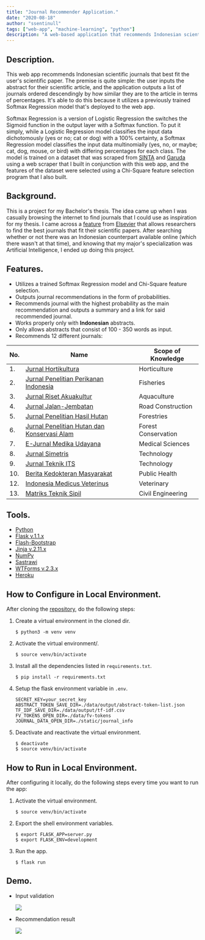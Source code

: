 ```yaml
---
title: "Journal Recommender Application."
date: "2020-08-18"
author: "ssentinull"
tags: ["web-app", "machine-learning", "python"]
description: "A web-based application that recommends Indonesian scientific journals."
---
```


## Description.

This web app recommends Indonesian scientific journals that best fit the user's scientific paper. The premise is quite simple: the user inputs the abstract for their scientific article, and the application outputs a list of journals ordered descendingly by how similar they are to the article in terms of percentages. It's able to do this because it utilizes a previously trained Softmax Regression model that's deployed to the web app.

Softmax Regression is a version of Logistic Regression the switches the Sigmoid function in the output layer with a Softmax function. To put it simply, while a Logistic Regression model classifies the input data dichotomously (yes or no; cat or dog) with a 100% certainty, a Softmax Regression model classifies the input data multinomially (yes, no, or maybe; cat, dog, mouse, or bird) with differing percentages for each class. The model is trained on a dataset that was scraped from [SINTA](https://sinta.ristekbrin.go.id/) and [Garuda](https://garuda.ristekbrin.go.id/journal) using a web scraper that I built in conjunction with this web app, and the features of the dataset were selected using a Chi-Square feature selection program that I also built.

## Background.

This is a project for my Bachelor's thesis. The idea came up when I was casually browsing the internet to find journals that I could use as inspiration for my thesis. I came across a [feature](https://journalfinder.elsevier.com/) from [Elsevier](https://www.elsevier.com/en-xs) that allows researchers to find the best journals that fit their scientific papers. After searching whether or not there was an Indonesian counterpart available online (which there wasn't at that time), and knowing that my major's specialization was Artificial Intelligence, I ended up doing this project.

## Features.

- Utilizes a trained Softmax Regression model and Chi-Square feature selection.
- Outputs journal recommendations in the form of probabilities.
- Recommends journal with the highest probability as the main recommendation and outputs a summary and a link for said recommended journal.
- Works properly only with **Indonesian** abstracts.
- Only allows abstracts that consist of 100 - 350 words as input.
- Recommends 12 different journals:

| No. | Name                                                                                                          | Scope of Knowledge  |
| --- | ------------------------------------------------------------------------------------------------------------- | ------------------- |
| 1.  | [Jurnal Hortikultura](http://ejurnal.litbang.pertanian.go.id/index.php/jhort)                                 | Horticulture        |
| 2.  | [Jurnal Penelitian Perikanan Indonesia](http://ejournal-balitbang.kkp.go.id/index.php/jppi)                   | Fisheries           |
| 3.  | [Jurnal Riset Akuakultur](http://ejournal-balitbang.kkp.go.id/index.php/jra)                                  | Aquaculture         |
| 4.  | [Jurnal Jalan-Jembatan](http://jurnal.pusjatan.pu.go.id/index.php/jurnaljalanjembatan)                        | Road Construction   |
| 5.  | [Jurnal Penelitian Hasil Hutan](http://ejournal.forda-mof.org/ejournal-litbang/index.php/JPHH/index)          | Forestries          |
| 6.  | [Jurnal Penelitian Hutan dan Konservasi Alam](http://ejournal.forda-mof.org/ejournal-litbang/index.php/JPHKA) | Forest Conservation |
| 7.  | [E-Jurnal Medika Udayana](https://ojs.unud.ac.id/index.php/eum)                                               | Medical Sciences    |
| 8.  | [Jurnal Simetris](https://jurnal.umk.ac.id/index.php/simet)                                                   | Technology          |
| 9.  | [Jurnal Teknik ITS](http://ejurnal.its.ac.id/index.php/teknik)                                                | Technology          |
| 10. | [Berita Kedokteran Masyarakat](https://jurnal.ugm.ac.id/bkm)                                                  | Public Health       |
| 12. | [Indonesia Medicus Veterinus](https://ojs.unud.ac.id/index.php/imv/index)                                     | Veterinary          |
| 13. | [Matriks Teknik Sipil](https://jurnal.uns.ac.id/matriks)                                                      | Civil Engineering   |

## Tools.

- [Python](https://www.python.org/)
- [Flask v.1.1.x](https://flask.palletsprojects.com/en/1.1.x/)
- [Flash-Bootstrap](https://pythonhosted.org/Flask-Bootstrap/)
- [Jinja v.2.11.x](https://jinja.palletsprojects.com/en/2.11.x/)
- [NumPy](https://numpy.org/)
- [Sastrawi](https://pypi.org/project/Sastrawi/)
- [WTForms v.2.3.x](https://wtforms.readthedocs.io/en/2.3.x/)
- [Heroku](https://www.heroku.com/)

## How to Configure in Local Environment.

After cloning the [repository](https://github.com/ssentinull/journal-recommender-system-website), do the following steps:

1. Create a virtual environment in the cloned dir.

   ```shell
   $ python3 -m venv venv
   ```

2. Activate the virtual environment/.

   ```shell
   $ source venv/bin/activate
   ```

3. Install all the dependencies listed in `requirements.txt`.

   ```shell
   $ pip install -r requirements.txt
   ```

4. Setup the flask environment variable in `.env`.

   ```env
   SECRET_KEY=your_secret_key
   ABSTRACT_TOKEN_SAVE_DIR=./data/output/abstract-token-list.json
   TF_IDF_SAVE_DIR=./data/output/tf-idf.csv
   FV_TOKENS_OPEN_DIR=./data/fv-tokens
   JOURNAL_DATA_OPEN_DIR=./static/journal_info
   ```

5. Deactivate and reactivate the virtual environment.

   ```shell
   $ deactivate
   $ source venv/bin/activate
   ```

## How to Run in Local Environment.

After configuring it locally, do the following steps every time you want to run the app:

1. Activate the virtual environment.

   ```shell
   $ source venv/bin/activate
   ```

2. Export the shell environment variables.

   ```shell
   $ export FLASK_APP=server.py
   $ export FLASK_ENV=development
   ```

3. Run the app.

   ```shell
   $ flask run
   ```

## Demo.

- Input validation

  ![](https://media.giphy.com/media/J3SLW8RvR55zMea4h1/giphy.gif)

- Recommendation result

  ![](https://media.giphy.com/media/daJ6Z7uG5e8Four7Mj/giphy.gif)
